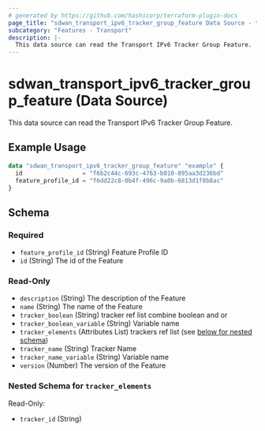 ```yaml
---
# generated by https://github.com/hashicorp/terraform-plugin-docs
page_title: "sdwan_transport_ipv6_tracker_group_feature Data Source - terraform-provider-sdwan"
subcategory: "Features - Transport"
description: |-
  This data source can read the Transport IPv6 Tracker Group Feature.
---
```


# sdwan_transport_ipv6_tracker_group_feature (Data Source)

This data source can read the Transport IPv6 Tracker Group Feature.

## Example Usage

```terraform
data "sdwan_transport_ipv6_tracker_group_feature" "example" {
  id                 = "f6b2c44c-693c-4763-b010-895aa3d236bd"
  feature_profile_id = "f6dd22c8-0b4f-496c-9a0b-6813d1f8b8ac"
}
```

<!-- schema generated by tfplugindocs -->
## Schema

### Required

- `feature_profile_id` (String) Feature Profile ID
- `id` (String) The id of the Feature

### Read-Only

- `description` (String) The description of the Feature
- `name` (String) The name of the Feature
- `tracker_boolean` (String) tracker ref list combine boolean and or
- `tracker_boolean_variable` (String) Variable name
- `tracker_elements` (Attributes List) trackers ref list (see [below for nested schema](#nestedatt--tracker_elements))
- `tracker_name` (String) Tracker Name
- `tracker_name_variable` (String) Variable name
- `version` (Number) The version of the Feature

<a id="nestedatt--tracker_elements"></a>
### Nested Schema for `tracker_elements`

Read-Only:

- `tracker_id` (String)
